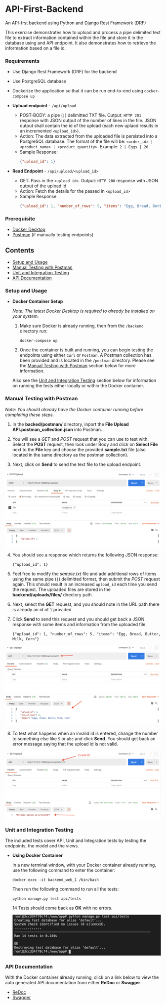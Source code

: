 # API-First-Backend
An API-frst backend using Python and Django Rest Framework (DRF)

This exercise demonstrates how to upload and process a pipe delimited text file to extract information contained within the file and store it in the database using and API endpoint. It also demonstrates how to retrieve the information based on a file id.


### Requirements

- Use Django Rest Framework (DRF) for the backend
- Use PostgreSQL database
- Dockerize the application so that it can be run end-to-end using `docker-compose up`

- **Upload endpoint** - `/api/upload`
  - POST-BODY: a pipe (`|`) delimitted TXT file. Output: `HTTP 201` response with JSON output of the number of lines in the file. JSON output shall contain the id of the upload (each new uplaod results in an incremented `<upload_id>`). 
  - Action: The data extracted from the uploaded file is persisted into a PostgreSQL database. The format of the file will be: `<order_id> | <product_name> | <product_quantity>`. Example: `2 | Eggs | 20`
  - Sample Response:
    ```json
    {"upload_id": 1}
    ```
- **Read Endpoint** - `/api/upload/<upload_id>`
  - GET: Pass in the `<upload id>`. Output: `HTTP 200` response with JSON output of the upload id
  - Action: Fetch the details for the passed in `<upload_id>`
  - Sample Response
    ```json
    {"upload_id": 1, "number_of_rows": 5, "items": "Egg, Bread, Butter, Milk, Corn"}
    ```


### Prerequisite

- [Docker Desktop](https://docs.docker.com/desktop/)
- [Postman](https://www.postman.com/downloads/) (if manually testing endpoints)


## Contents

- [Setup and Usage](#Setup-and-Usage)
- [Manual Testing with Postman](#Manual-Testing-with-Postman)
- [Unit and Integration Testing](#Unit-and-Integration-Testing)
- [API Documentation](#API-Documentation)


### Setup and Usage

- **Docker Container Setup**

    _Note: The latest Docker Desktop is required to already be installed on your system._

    1. Make sure Docker is already running, then from the `/backend` directory run:

        ```
        docker-compose up
        ```

    2. Once the container is built and running, you can begin testing the endpoints using either `Curl` or `Postman`. A Postman collection has been provided and is located in the `/postman` directory. Please see the [Manual Testing with Postman](#Manual-Testing-with-Postman) section below for more information.

    Also see the [Unit and Integration Testing](#Unit-and-Integration-Testing) section below for information on running the tests either locally or within the Docker container.


### Manual Testing with Postman

_Note: You should already have the Docker container running before completing these steps._

1. In the **backed/postman/** directory, inport the **File Upload API.postman_collection.json** into Postman.

2. You will see a _GET_ and _POST_ request that you can use to test with. Select the **POST** request, then look under Body and click on **Select File** next to the **File** key and choose the provided **sample.txt** file (also located in the same directory as the postman collection).

3. Next, click on **Send** to send the text file to the upload endpoint.

![Postman - POST Request](docs/postman_post.png)

4. You should see a response which returns the following JSON response:

    ```
    {"upload_id": 1}
    ```

5. Feel free to modify the _sample.txt_ file and add additional rows of items using the same pipe (`|`) delimitted format, then submit the _POST_ request again. This should result in an increased `upload_id` each time you send the request. The uploaded files are stored in the **backend/uploads/files/** directory path.

6. Next, select the **GET** request, and you should note in the URL path there is already an id of `1` provided.

7. Click **Send** to send this request and you should get back a JSON response with some items and information from the uploaded file.

    ```
    {"upload_id": 1, "number_of_rows": 5, "items": "Egg, Bread, Butter, Milk, Corn"}
    ```
  
![Postman - GET Request](docs/postman_get.png)

8. To test what happens when an invalid id is entered, change the number to something else like `5` or `abc` and click **Send**. You should get back an error message saying that the upload id is not valid.

![Postman - Invalid ID](docs/postman_id_error.png)


### Unit and Integration Testing

The included tests cover API, Unit and Integration tests by testing the endpoints, the model and the views.

- **Using Docker Container**

  In a new terminal window, with your Docker container already running, use the following command to enter the container:

  ```
  docker exec -it backend_web_1 /bin/bash
  ```

  Then run the following command to run all the tests:

  ```
  python manage.py test api/tests
  ```

  14 Tests should come back as **OK** with no errors.

  ![Tests](docs/tests.png)
  

### API Documentation

With the Docker container already running, click on a link below to view the auto generated API documentation from either **ReDoc** or **Swagger**.

- [ReDoc](http://localhost:8080/api)
- [Swagger](http://localhost:8080/api/swagger)
